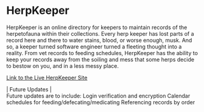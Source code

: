 # HerpKeeper
HerpKeeper is an online directory for keepers to maintain records of the herpetofauna within their collections. Every herp keeper has lost parts of a record here and there to water stains, blood, or worse enough, musk. And so, a keeper turned software engineer turned a fleeting thought into a reality. From vet records to feeding schedules, HerpKeeper has the ability to keep your records away from the soiling and mess that some herps decide to bestow on you, and in a less messy place.

<a href="https://herp-keeper.herokuapp.com/">Link to the Live HerpKeeper Site</a>

| Future Updates | <br/>
Future updates are to include:
Login verification and encryption
Calendar schedules for feeding/defecating/medicating
Referencing records by order
